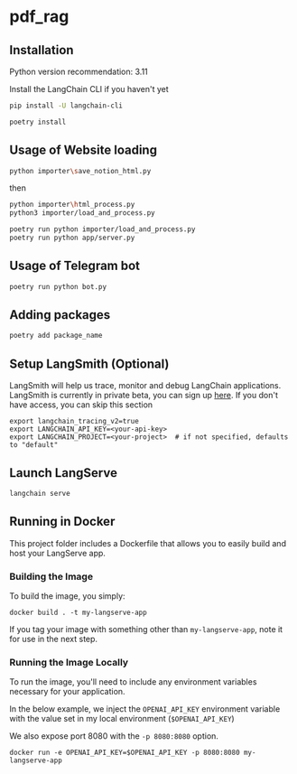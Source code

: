# pdf_rag

## Installation

Python version recommendation: 3.11

Install the LangChain CLI if you haven't yet

```bash
pip install -U langchain-cli
```

```bash
poetry install
```

## Usage of Website loading

```bash
python importer\save_notion_html.py
```

then

```bash
python importer\html_process.py
python3 importer/load_and_process.py

poetry run python importer/load_and_process.py
poetry run python app/server.py
```

## Usage of Telegram bot

```bash
poetry run python bot.py
```

## Adding packages

```bash
poetry add package_name
```

## Setup LangSmith (Optional)

LangSmith will help us trace, monitor and debug LangChain applications.
LangSmith is currently in private beta, you can sign up [here](https://smith.langchain.com/).
If you don't have access, you can skip this section

```shell
export langchain_tracing_v2=true
export LANGCHAIN_API_KEY=<your-api-key>
export LANGCHAIN_PROJECT=<your-project>  # if not specified, defaults to "default"
```

## Launch LangServe

```bash
langchain serve
```

## Running in Docker

This project folder includes a Dockerfile that allows you to easily build and host your LangServe app.

### Building the Image

To build the image, you simply:

```shell
docker build . -t my-langserve-app
```

If you tag your image with something other than `my-langserve-app`,
note it for use in the next step.

### Running the Image Locally

To run the image, you'll need to include any environment variables
necessary for your application.

In the below example, we inject the `OPENAI_API_KEY` environment
variable with the value set in my local environment
(`$OPENAI_API_KEY`)

We also expose port 8080 with the `-p 8080:8080` option.

```shell
docker run -e OPENAI_API_KEY=$OPENAI_API_KEY -p 8080:8080 my-langserve-app
```
